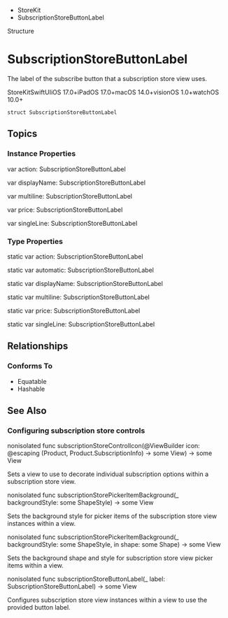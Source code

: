 

- StoreKit
-  SubscriptionStoreButtonLabel 

Structure

# SubscriptionStoreButtonLabel

The label of the subscribe button that a subscription store view uses.

StoreKitSwiftUIiOS 17.0+iPadOS 17.0+macOS 14.0+visionOS 1.0+watchOS 10.0+

``` source
struct SubscriptionStoreButtonLabel
```

## Topics

### Instance Properties

var action: SubscriptionStoreButtonLabel

var displayName: SubscriptionStoreButtonLabel

var multiline: SubscriptionStoreButtonLabel

var price: SubscriptionStoreButtonLabel

var singleLine: SubscriptionStoreButtonLabel

### Type Properties

static var action: SubscriptionStoreButtonLabel

static var automatic: SubscriptionStoreButtonLabel

static var displayName: SubscriptionStoreButtonLabel

static var multiline: SubscriptionStoreButtonLabel

static var price: SubscriptionStoreButtonLabel

static var singleLine: SubscriptionStoreButtonLabel

## Relationships

### Conforms To

- Equatable
- Hashable

## See Also

### Configuring subscription store controls

nonisolated func subscriptionStoreControlIcon(@ViewBuilder icon: @escaping (Product, Product.SubscriptionInfo) -> some View) -> some View 

Sets a view to use to decorate individual subscription options within a subscription store view.

nonisolated func subscriptionStorePickerItemBackground(_ backgroundStyle: some ShapeStyle) -> some View 

Sets the background style for picker items of the subscription store view instances within a view.

nonisolated func subscriptionStorePickerItemBackground(_ backgroundStyle: some ShapeStyle, in shape: some Shape) -> some View 

Sets the background shape and style for subscription store view picker items within a view.

nonisolated func subscriptionStoreButtonLabel(_ label: SubscriptionStoreButtonLabel) -> some View 

Configures subscription store view instances within a view to use the provided button label.

